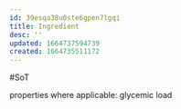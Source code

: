 ```yaml
---
id: 39esqa38u0ste6gpen7lgqi
title: Ingredient
desc: ''
updated: 1664737594739
created: 1664735511172
---
```

#SoT

properties where applicable:
  glycemic load
